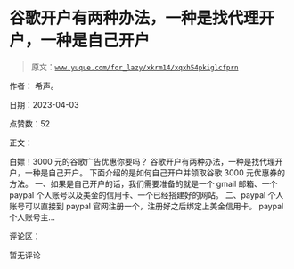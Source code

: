 # 谷歌开户有两种办法，一种是找代理开户，一种是自己开户

> 原文：[`www.yuque.com/for_lazy/xkrm14/xqxh54pkiglcfprn`](https://www.yuque.com/for_lazy/xkrm14/xqxh54pkiglcfprn)

作者： 希声。

日期：2023-04-03

点赞数：52

正文：

白嫖！3000 元的谷歌广告优惠你要吗？ 谷歌开户有两种办法，一种是找代理开户，一种是自己开户。 下面介绍的是如何自己开户并领取谷歌 3000 元优惠券的方法。 一、如果是自己开户的话，我们需要准备的就是一个 gmail 邮箱、一个 paypal 个人账号以及美金的信用卡、一个已经搭建好的网站。 二、paypal 个人账号可以直接到 paypal 官网注册一个，注册好之后绑定上美金信用卡。 paypal 个人账号主...

评论区：

暂无评论

